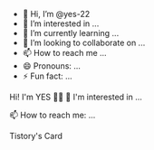 - 👋 Hi, I’m @yes-22
- 👀 I’m interested in ...
- 🌱 I’m currently learning ...
- 💞️ I’m looking to collaborate on ...
- 📫 How to reach me ...
- 😄 Pronouns: ...
- ⚡ Fun fact: ...

Hi! I'm YES 👋👋
🌱 I'm interested in ...


📫 How to reach me: ...
 


Tistory's Card
<!---
yes-22/yes-22 is a ✨ special ✨ repository because its `README.md` (this file) appears on your GitHub profile.
You can click the Preview link to take a look at your changes.
--->
